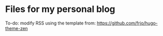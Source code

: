 # Files for my personal blog

To-do: modify RSS using the template from: https://github.com/frjo/hugo-theme-zen

